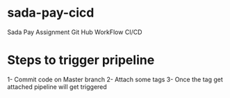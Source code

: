 # sada-pay-cicd
Sada Pay Assignment Git Hub WorkFlow CI/CD

# Steps to trigger pripeline
1- Commit code on Master branch
2- Attach some tags 
3- Once the tag get attached pipeline will get triggered
